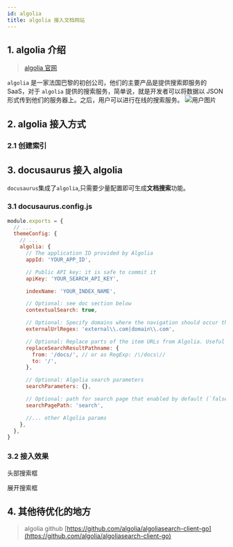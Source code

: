 ```yaml
---
id: algolia
title: algolia 接入文档网站
---
```


## 1. algolia 介绍

> [algolia 官网](https://www.algolia.com/developers/?utm_content=powered_by&utm_source=zxuqian.cn&utm_medium=referral&utm_campaign=docsearch)

`algolia` 是一家法国巴黎的初创公司，他们的主要产品是提供搜索即服务的 SaaS，对于 `algolia` 提供的搜索服务，简单说，就是开发者可以将数据以 JSON 形式传到他们的服务器上。之后，用户可以进行在线的搜索服务。
![用户图片](https://www.algolia.com/_next/image/?url=https%3A%2F%2Fres.cloudinary.com%2Fhilnmyskv%2Fimage%2Fupload%2Fv1634726007%2FAlgolia_com_Website_assets%2Fimages%2Fdevelopers%2Ffrontend-experiences-illu.png&w=2048&q=75)

## 2. algolia 接入方式

### 2.1 创建索引

## 3. docusaurus 接入 algolia

`docusaurus`集成了`algolia`,只需要少量配置即可生成**文档搜索**功能。

### 3.1 docusaurus.config.js

```javascript
module.exports = {
  // ...
  themeConfig: {
    // ...
    algolia: {
      // The application ID provided by Algolia
      appId: 'YOUR_APP_ID',

      // Public API key: it is safe to commit it
      apiKey: 'YOUR_SEARCH_API_KEY',

      indexName: 'YOUR_INDEX_NAME',

      // Optional: see doc section below
      contextualSearch: true,

      // Optional: Specify domains where the navigation should occur through window.location instead on history.push. Useful when our Algolia config crawls multiple documentation sites and we want to navigate with window.location.href to them.
      externalUrlRegex: 'external\\.com|domain\\.com',

      // Optional: Replace parts of the item URLs from Algolia. Useful when using the same search index for multiple deployments using a different baseUrl. You can use regexp or string in the `from` param. For example: localhost:3000 vs myCompany.com/docs
      replaceSearchResultPathname: {
        from: '/docs/', // or as RegExp: /\/docs\//
        to: '/',
      },

      // Optional: Algolia search parameters
      searchParameters: {},

      // Optional: path for search page that enabled by default (`false` to disable it)
      searchPagePath: 'search',

      //... other Algolia params
    },
  },
}
```

### 3.2 接入效果

头部搜索框

展开搜索框

## 4. 其他待优化的地方

> algolia github [https://github.com/algolia/algoliasearch-client-go](https://github.com/algolia/algoliasearch-client-go)
